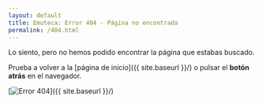 ```yaml
---
layout: default
title: Emuteca: Error 404 - Página no encontrada
permalink: /404.html
---
```

Lo siento, pero no hemos podido encontrar la página que estabas buscado.

Prueba a volver a la [página de inicio]({{ site.baseurl }}/) o pulsar el **botón atrás** en el navegador.

[<img src="{{ site.baseurl }}/img/Icon.png" alt="Error 404" />]({{ site.baseurl }}/)